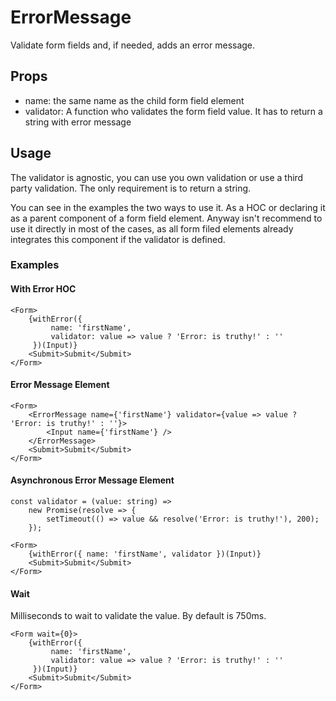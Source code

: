 # ErrorMessage

Validate form fields and, if needed, adds an error message.

## Props

- name: the same name as the child form field element
- validator: A function who validates the form field value. It has to return a string with error message

## Usage

The validator is agnostic, you can use you own validation or use a third party validation. The only requirement is to return a string.

You can see in the examples the two ways to use it. As a HOC or declaring it as a parent component of a form field element. Anyway isn't recommend to use it directly in most of the cases, as all form filed elements already integrates this component if the validator is defined.

### Examples

#### With Error HOC

```
<Form>
    {withError({
         name: 'firstName',
         validator: value => value ? 'Error: is truthy!' : ''
     })(Input)}
    <Submit>Submit</Submit>
</Form>
```

#### Error Message Element

```
<Form>
    <ErrorMessage name={'firstName'} validator={value => value ? 'Error: is truthy!' : ''}>
        <Input name={'firstName'} />
    </ErrorMessage>
    <Submit>Submit</Submit>
</Form>
```

#### Asynchronous Error Message Element

```
const validator = (value: string) =>
    new Promise(resolve => {
        setTimeout(() => value && resolve('Error: is truthy!'), 200);
    });

<Form>
    {withError({ name: 'firstName', validator })(Input)}
    <Submit>Submit</Submit>
</Form>
```

#### Wait

Milliseconds to wait to validate the value. By default is 750ms.

```
<Form wait={0}>
    {withError({
         name: 'firstName',
         validator: value => value ? 'Error: is truthy!' : ''
     })(Input)}
    <Submit>Submit</Submit>
</Form>
```
